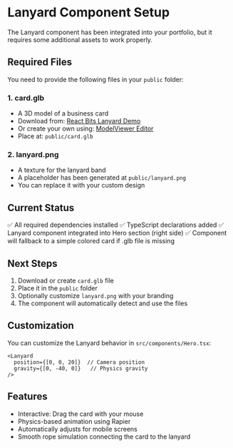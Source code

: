 # Lanyard Component Setup

The Lanyard component has been integrated into your portfolio, but it requires some additional assets to work properly.

## Required Files

You need to provide the following files in your `public` folder:

### 1. card.glb
- A 3D model of a business card
- Download from: [React Bits Lanyard Demo](https://reactbits.dev/r/Lanyard-TS-TW)
- Or create your own using: [ModelViewer Editor](https://modelviewer.dev/editor/)
- Place at: `public/card.glb`

### 2. lanyard.png
- A texture for the lanyard band
- A placeholder has been generated at `public/lanyard.png`
- You can replace it with your custom design

## Current Status

✅ All required dependencies installed
✅ TypeScript declarations added
✅ Lanyard component integrated into Hero section (right side)
✅ Component will fallback to a simple colored card if .glb file is missing

## Next Steps

1. Download or create `card.glb` file
2. Place it in the `public` folder
3. Optionally customize `lanyard.png` with your branding
4. The component will automatically detect and use the files

## Customization

You can customize the Lanyard behavior in `src/components/Hero.tsx`:

```tsx
<Lanyard 
  position={[0, 0, 20]}  // Camera position
  gravity={[0, -40, 0]}   // Physics gravity
/>
```

## Features

- Interactive: Drag the card with your mouse
- Physics-based animation using Rapier
- Automatically adjusts for mobile screens
- Smooth rope simulation connecting the card to the lanyard
